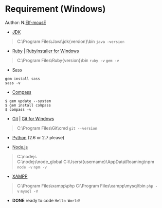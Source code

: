 # Requirement (Windows)

Author: N.[Elf-mousE](http://elf-mouse.me/)

* [JDK](http://www.oracle.com/technetwork/java/javase/downloads/index.html)
> C:\Program Files\Java\jdk{version}\bin
`java -version`

* [Ruby](http://www.ruby-lang.org/en/downloads/) | [RubyInstaller for Windows](http://rubyinstaller.org/)
> C:\Program Files\Ruby{version}\bin
`ruby -v`
`gem -v`

* [Sass](http://sass-lang.com/install)
>
    gem install sass
    sass -v

* [Compass](http://compass-style.org/)
>
    $ gem update --system
    $ gem install compass
    $ compass -v

* [Git](http://www.git-scm.com/) | [Git for Windows](http://msysgit.github.io/)
> C:\Program Files\Git\cmd
`git --version`

* [Python](https://www.python.org/) (2.6 or 2.7 please)

* [Node.js](http://nodejs.org/)
> C:\nodejs\
> C:\nodejs\node_global
> C:\Users\\{username}\AppData\Roaming\npm
`node -v`
`npm -v`

* [XAMPP](https://www.apachefriends.org/index.html)
> C:\Program Files\xampp\php
> C:\Program Files\xampp\mysql\bin
`php -v`
`mysql -V`

* __DONE__
ready to code `Hello World!`
